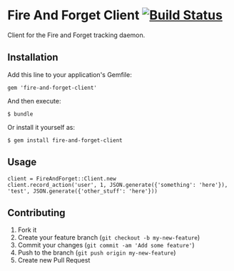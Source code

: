 # Fire And Forget Client [![Build Status](https://secure.travis-ci.org/findmejobs/fire-and-forget-client.png)](http://secure.travis-ci.org/findmejobs/fire-and-forget-client)

Client for the Fire and Forget tracking daemon.

## Installation

Add this line to your application's Gemfile:

    gem 'fire-and-forget-client'

And then execute:

    $ bundle

Or install it yourself as:

    $ gem install fire-and-forget-client

## Usage

    client = FireAndForget::Client.new
    client.record_action('user', 1, JSON.generate({'something': 'here'}), 'test', JSON.generate({'other_stuff': 'here'}))

## Contributing

1. Fork it
2. Create your feature branch (`git checkout -b my-new-feature`)
3. Commit your changes (`git commit -am 'Add some feature'`)
4. Push to the branch (`git push origin my-new-feature`)
5. Create new Pull Request
